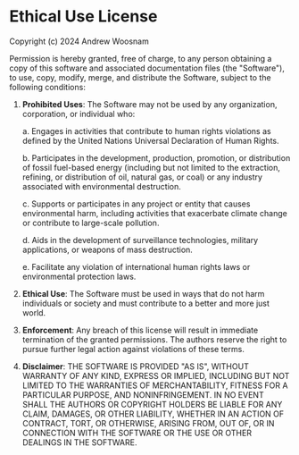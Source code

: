 # Ethical Use License

Copyright (c) 2024 Andrew Woosnam

Permission is hereby granted, free of charge, to any person obtaining a copy
of this software and associated documentation files (the "Software"), to use,
copy, modify, merge, and distribute the Software, subject to the following conditions:

1. **Prohibited Uses**:
   The Software may not be used by any organization, corporation, or individual who:
   
   a. Engages in activities that contribute to human rights violations as defined by the United Nations Universal Declaration of Human Rights.
   
   b. Participates in the development, production, promotion, or distribution of fossil fuel-based energy (including but not limited to the extraction, refining, or distribution of oil, natural gas, or coal) or any industry associated with environmental destruction.
   
   c. Supports or participates in any project or entity that causes environmental harm, including activities that exacerbate climate change or contribute to large-scale pollution.
   
   d. Aids in the development of surveillance technologies, military applications, or weapons of mass destruction.
   
   e. Facilitate any violation of international human rights laws or environmental protection laws.

2. **Ethical Use**:
   The Software must be used in ways that do not harm individuals or society and must contribute to a better and more just world.

3. **Enforcement**:
   Any breach of this license will result in immediate termination of the granted permissions. The authors reserve the right to pursue further legal action against violations of these terms.

4. **Disclaimer**:
   THE SOFTWARE IS PROVIDED "AS IS", WITHOUT WARRANTY OF ANY KIND, EXPRESS OR IMPLIED, INCLUDING BUT NOT LIMITED TO THE WARRANTIES OF MERCHANTABILITY, FITNESS FOR A PARTICULAR PURPOSE, AND NONINFRINGEMENT. IN NO EVENT SHALL THE AUTHORS OR COPYRIGHT HOLDERS BE LIABLE FOR ANY CLAIM, DAMAGES, OR OTHER LIABILITY, WHETHER IN AN ACTION OF CONTRACT, TORT, OR OTHERWISE, ARISING FROM, OUT OF, OR IN CONNECTION WITH THE SOFTWARE OR THE USE OR OTHER DEALINGS IN THE SOFTWARE.
